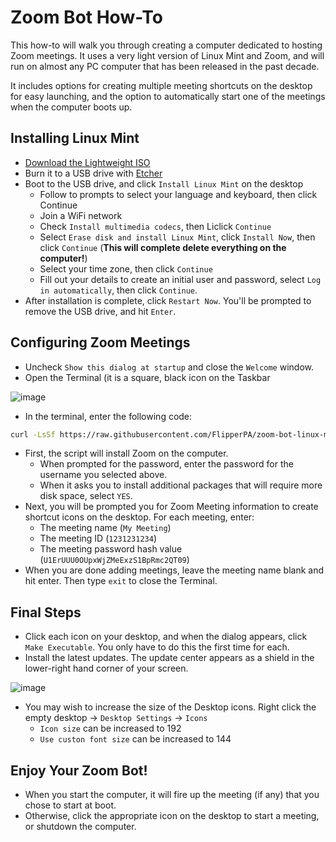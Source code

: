 # Zoom Bot How-To

This how-to will walk you through creating a computer dedicated to hosting Zoom meetings. It uses a very light version of Linux Mint and Zoom, and will run on almost any PC computer that has been released in the past decade.

It includes options for creating multiple meeting shortcuts on the desktop for easy launching, and the option to automatically start one of the meetings when the computer boots up.

## Installing Linux Mint

* [Download the Lightweight ISO](https://linuxmint.com/edition.php?id=320)
* Burn it to a USB drive with [Etcher](https://etcher.balena.io/)
* Boot to the USB drive, and click `Install Linux Mint` on the desktop
    * Follow to prompts to select your language and keyboard, then click Continue
    * Join a WiFi network
    * Check `Install multimedia codecs`, then Liclick `Continue`
    * Select `Erase disk and install Linux Mint`, click `Install Now`, then click `Continue` (**This will complete delete everything on the computer!**)
    * Select your time zone, then click `Continue`
    * Fill out your details to create an initial user and password, select `Log in automatically`, then click `Continue`.
 * After installation is complete, click `Restart Now`. You'll be prompted to remove the USB drive, and hit `Enter`.

## Configuring Zoom Meetings

* Uncheck `Show this dialog at startup` and close the `Welcome` window.
* Open the Terminal (it is a square, black icon on the Taskbar

![image](https://github.com/user-attachments/assets/ea14d6a5-096a-4e5b-9925-3ca79c9a7fd1)

* In the terminal, enter the following code:

```bash
curl -LsSf https://raw.githubusercontent.com/FlipperPA/zoom-bot-linux-mint/refs/heads/main/zoombot.sh -o /tmp/zoombot.sh && . /tmp/zoombot.sh
```

* First, the script will install Zoom on the computer.
    * When prompted for the password, enter the password for the username you selected above.
    * When it asks you to install additional packages that will require more disk space, select `YES`.
* Next, you will be prompted you for Zoom Meeting information to create shortcut icons on the desktop. For each meeting, enter:
    * The meeting name (`My Meeting`)
    * The meeting ID (`1231231234`)
    * The meeting password hash value (`U1ErUUU0OUpxWjZMeExzS1BpRmc2QT09`)
* When you are done adding meetings, leave the meeting name blank and hit enter. Then type `exit` to close the Terminal.

## Final Steps

* Click each icon on your desktop, and when the dialog appears, click `Make Executable`. You only have to do this the first time for each.
* Install the latest updates. The update center appears as a shield in the lower-right hand corner of your screen.

![image](https://github.com/user-attachments/assets/c4efdfab-80cb-4ec3-896d-82a3c5ec286f)

* You may wish to increase the size of the Desktop icons. Right click the empty desktop -> `Desktop Settings` -> `Icons`
    * `Icon size` can be increased to 192
    * `Use custon font size` can be increased to 144
 
## Enjoy Your Zoom Bot!

* When you start the computer, it will fire up the meeting (if any) that you chose to start at boot.
* Otherwise, click the appropriate icon on the desktop to start a meeting, or shutdown the computer.
